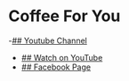 # Coffee For You

-[## Youtube Channel](wwww.youtube.com/flutterBaba)

- [## Watch on YouTube](https://flutter.dev/docs/get-started/codelab)
- [## Facebook Page](https://bit.ly/3570AUx)

